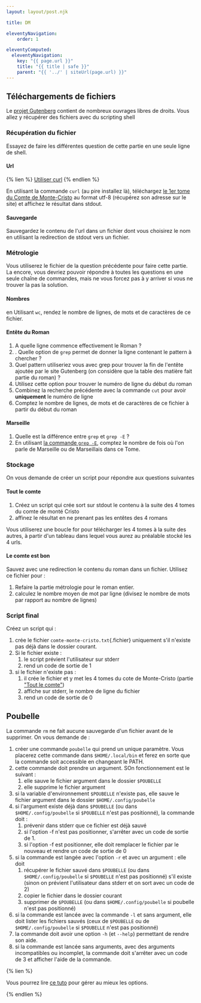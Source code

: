 ```yaml
---
layout: layout/post.njk

title: DM

eleventyNavigation:
    order: 1

eleventyComputed:
  eleventyNavigation:
    key: "{{ page.url }}"
    title: "{{ title | safe }}"
    parent: "{{ '../' | siteUrl(page.url) }}"
---
```


## Téléchargements de fichiers

Le [projet Gutenberg](https://www.gutenberg.org/) contient de nombreux ouvrages libres de droits. Vous allez y récupérer des fichiers avec du scripting shell

### Récupération du fichier

Essayez de faire les différentes question de cette partie en une seule ligne de shell.

#### Url

{% lien %}
[Utiliser curl](https://www.youtube.com/watch?v=APtOavXTv5M&list=PLShDm2AZYnK1SdG3dufPdCqk08sOahUBP&index=9)
{% endlien %}

En utilisant la commande `curl` (au pire installez là), téléchargez [le 1er tome du Comte de Monte-Cristo](https://www.gutenberg.org/ebooks/search/?query=Le+comte+de+Monte-Cristo) au format utf-8 (récupérez son adresse sur le site) et affichez le résultat dans stdout.

#### Sauvegarde

Sauvegardez le contenu de l'url dans un fichier dont vous choisirez le nom en utilisant la redirection de stdout vers un fichier.

### Métrologie

Vous utiliserez le fichier de la question précédente pour faire cette partie. La encore, vous devriez pouvoir répondre à toutes les questions en une seule chaîne de commandes, mais ne vous forcez pas à y arriver si vous ne trouver la pas la solution.

#### Nombres

en Utilisant `wc`, rendez le nombre de lignes, de mots et de caractères de ce fichier.

#### Entête du Roman

1. A quelle ligne commence effectivement le Roman ?
2. . Quelle option de `grep` permet de donner la ligne contenant le pattern à chercher ?
3. Quel pattern utiliseriez vous avec grep pour trouver la fin de l'entête ajoutée par le site Gutenberg (on considère que la table des matière fait partie du roman) ?
4. Utilisez cette option pour trouver le numéro de ligne du début du roman
5. Combinez la recherche précédente avec la commande `cut` pour avoir **uniquement** le numéro de ligne
6. Comptez le nombre de lignes, de mots et de caractères de ce fichier à partir du début du roman

#### Marseille

1. Quelle est la différence entre `grep` et `grep -E` ?
2. En utilisant [la commande `grep -E`](https://www.redhat.com/sysadmin/find-text-files-using-grep), comptez le nombre de fois où l'on parle de Marseille ou de Marseillais dans ce Tome.

### Stockage

On vous demande de créer un script pour répondre aux questions suivantes

#### <span id="tout-le-comte"></span>Tout le comte

1. Créez un script qui crée sort sur stdout le contenu à la suite des 4 tomes du comte de monté Cristo
2. affinez le résultat en ne prenant pas les entêtes des 4 romans

Vous utiliserez une boucle for pour télécharger les 4 tomes à la suite des autres, à partir d'un tableau dans lequel vous aurez au préalable stocké les 4 urls.

#### Le comte est bon

Sauvez avec une redirection le contenu du roman dans un fichier. Utilisez ce fichier pour :

1. Refaire la partie métrologie pour le roman entier.
2. calculez le nombre moyen de mot par ligne (divisez le nombre de mots par rapport au nombre de lignes)

### Script final

Créez un script qui :

1. crée le fichier `comte-monte-cristo.txt`{.fichier} uniquement s'il n'existe pas déjà dans le dossier courant.
2. Si le fichier existe :
   1. le script  prévient l'utilisateur sur stderr
   2. rend un code de sortie de 1
3. si le fichier n'existe pas :
   1. il crée le fichier et y met les 4 tomes du cote de Monte-Cristo (partie ["Tout le comte"](./#tout-le-comte))
   2. affiche sur stderr, le nombre de ligne du fichier
   3. rend un code de sortie de 0

## Poubelle

La commande `rm` ne fait aucune sauvegarde d'un fichier avant de le supprimer. On vous demande de :

1. créer une commande `poubelle` qui prend un unique paramètre. Vous placerez cette commande dans `$HOME/.local/bin` et ferez en sorte que la commande soit accessible en changeant le PATH.
2. cette commande doit prendre un argument. SOn fonctionnement est le suivant :
   1. elle sauve le fichier argument dans le dossier `$POUBELLE`
   2. elle supprime le fichier argument
3. si la variable d'environnement `$POUBELLE` n'existe pas, elle sauve le fichier argument dans le dossier `$HOME/.config/poubelle`
4. si l'argument existe déjà dans `$POUBELLE` (ou dans `$HOME/.config/poubelle` si `$POUBELLE` n'est pas positionné), la commande doit :
   1. prévenir dans stderr que ce fichier est déjà sauvé
   2. si l'option -f n'est pas positionner, s'arrêter avec un code de sortie de 1.
   3. si l'option -f est positionner, elle doit remplacer le fichier par le nouveau et rendre un code de sortie de 0
5. si la commande est langée avec l'option `-r` et avec un argument : elle doit
   1. récupérer le fichier sauvé dans `$POUBELLE` (ou dans `$HOME/.config/poubelle` si `$POUBELLE` n'est pas positionné) s'il existe (sinon on prévient l'utilisateur dans stderr et on sort avec un code de 2)
   2. copier le fichier dans le dossier courant
   3. supprimer de `$POUBELLE` (ou dans `$HOME/.config/poubelle` si poubelle n'est pas positionné)
6. si la commande est lancée avec la commande `-l` et sans argument, elle doit lister les fichiers sauvés (ceux de `$POUBELLE` ou de `$HOME/.config/poubelle` si `$POUBELLE` n'est pas positionné)
7. la commande doit avoir une option `-h` (et `--help`) permettant de rendre son aide.
8. si la commande est lancée sans arguments, avec des arguments incompatibles ou incomplet, la commande doit s'arrêter avec un code de 3 et afficher l'aide de la commande.

{% lien %}

Vous pourrez lire [ce tuto](https://stackabuse.com/how-to-parse-command-line-arguments-in-bash/) pour gérer au mieux les options.

{% endlien %}
